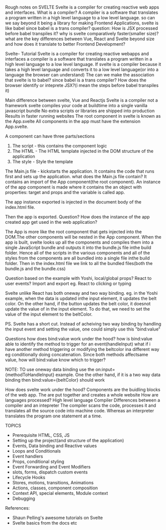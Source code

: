Rough notes on SVELTE
Svelte is a compiler for creating reactive web apps and interfaces.
What is a compiler?
A compiler is a software that translates a program written in a high level language to a low level language.
so can we say beyond it being a library for making Frontend Applications, svelte is like babel since babel is a trans compiler?
question:
How is JSX processed before babel transpiles it?
why is svelte comparatively faster(smaller size)? what are the key differences between Vue, React and Svelte beyond size and how does it translate to better Frontend Development?

Svelte- Tutorial
Svelte is a compiler for creating reactive webapps and interfaces
a compiler is a software that translates a program written in a high level language to a low level language.
If svelte is a compiler because it takes a high level language and converts it to a low level language(or into a language the browser can understand)
The can we make the association that svelte is to babel? since babel is a trans compiler?
How does the browser identify or inteprete JSX?(i mean the steps before babel transpiles it)

Main difference between svelte, Vue and Reactjs
Svelte is a compiler not a framework
svelte compiles your code at buildtime into a single vanilla javascript bundle
No extra scripts or libraries are shipped into production
Results in faster running websites
The root component in svelte is known as the App.svelte
All components in the app must have the extension App.svelte.

A component can have three parts/sections

1. The script - this contains the component logic
2. The HTML - The HTML template injected in the DOM structure of the application
3. The style - Style the template

The Main.js file - kickstarts the application. It contains the code that runs first and sets up the application.
what does the Main.js file contain?
It contains an import of the App component(the root component).
An instance of the app component is made where it contains the an object with properties:
target and props and the variable is called app.

The app instance exported is injected in the document body of the index.html file.

Then the app is exported.
Question?
How does the instance of the app created app get used in the web application?

The App is more like the root component that gets injected into the DOM.The other components will be nested in the App component.
When the app is built, svelte looks up all the components and compiles them into a single JavaScript bundle and outputs it into the bundle.js file inthe build folder.
Hence all of the scripts in the various components and all of the styles from the components are all bundled into a single file inthe build folder.
Then in the index.html file we link to all the bundled files(both the bundle.js and the bundle.css)

Question based on the example with Yoshi, local/global props?
React to user events?
Import and export
eg. React to clicking or typing

Svelte unlike React has both oneway and two way binding.
eg. in the Yoshi example, when the data is updated inthe input element, it updates the belt color. On the other hand, if the button updates the belt color, it doesnot update the value of in the input element. To do that, we need to set the value of the input element to the beltColor.

PS. Svelte has a short cut. Instead of acheiving two way binding by handling the input event and setting the value, one could simply use this "bind:value"

Questions
how does bind:value work under the hood?
how is bind:value able to identify the method to trigger for an event(handleInput)
what if i have another method triggering or modifying the beltcolor ina different way eg conditionally doing concatenation. Since both methods affectsame value, how will bind:value know which to trigger?

NOTE:
TO use oneway data binding use the on:input={methodToHandleInput} example.
One the other hand, if it is a two way data binding then bind:value={beltColor}
should work

How does svelte work under the hood?
Components are the buidling blocks of the web app. The are put together and creates a whole website
How are languages processed?
High level language
Compiler
Differences between a compiler and an intepreter
The compiler scans the code, processes it and translates all the source code into machine code. Whereas an interpreter translates the program one statement at a time.

TOPICS

- Prerequisite HTML, CSS, JS
- Setting up the project(and structure of the application)
- Events, Data binding and Reactive values
- Loops and Conditionals
- Event handlers
- Props, conditional styling
- Event Forwarding and Event Modifiers
- slots, forms, dispatch custom events
- Lifecycle Hooks
- Stores, motions, transitions, Animations
- Actions, classes, component composition
- Context API, special elements, Module context
- Debugging

References:

- Shaun Pelling's awesome tutorials on Svelte
- Svelte basics from the docs
  etc
